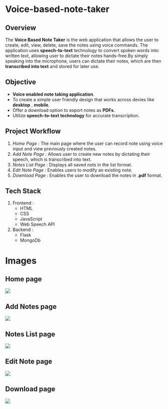 # Voice-based-note-taker

 ## Overview
  The **Voice Based Note Taker** is the web application that allows the user to create, edit, view, delete, save the notes using voice commands.
  The application uses **speech-to-text** technology to convert spoken words into written text, allowing user to dictate their notes hands-free.By simply speaking into the microphone, users can dictate their notes, which are then **transcribed into text** and stored for later use. 

  ## Objective
  - **Voice enabled note taking application**.
  - To create a simple user friendly design that works across devies like **desktop** , **mobile**.
  - Offer a download option to export notes as **PDFs**.
  - Utilize **speech-to-text technology** for accurate transcription.

  ## Project Workflow
  1. *Home Page :* The main page where the user can record note using voice input and view previously created notes.
  2. *Add Note Page :* Allows user to create new notes by dictating their speech, which is transcribed into text.
  3. *Notes List Page :* Displays all saved nots in the list format.
  4. *Edit Note Page :* Enables users to modify an existing note.
  5. *Download Page :* Enables the user to download the notes in **.pdf** format.
  
  ## Tech Stack
  1. Frontend :
      - HTML
      - CSS
      - JavaScript
      - Web Speech API
  1. Backend :
     - Flask
     - MongoDb
     
# Images 

## Home page

<img src="./images/Home.jpg"/>

## Add Notes page

<img src="./images/Add Note Screen.jpg"/>

## Notes List page

<img src="./images/List.jpg"/>

## Edit Note page 

<img src="./images/Edit Note Page.jpg"/>

## Download page

<img src="./images/Download.png"/>


  

     

